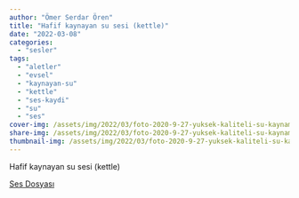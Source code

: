 ```yaml
---
author: "Ömer Serdar Ören"
title: "Hafif kaynayan su sesi (kettle)"
date: "2022-03-08"
categories: 
  - "sesler"
tags: 
  - "aletler"
  - "evsel"
  - "kaynayan-su"
  - "kettle"
  - "ses-kaydi"
  - "su"
  - "ses"
cover-img: /assets/img/2022/03/foto-2020-9-27-yuksek-kaliteli-su-kaynama-sesi-1.png
share-img: /assets/img/2022/03/foto-2020-9-27-yuksek-kaliteli-su-kaynama-sesi-1.png
thumbnail-img: /assets/img/2022/03/foto-2020-9-27-yuksek-kaliteli-su-kaynama-sesi-1.png
---
```


Hafif kaynayan su sesi (kettle)

[Ses Dosyası](/assets/sounds/2022/03/kettle-hafif-kaynayan-su-sesi.mp3)
